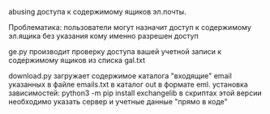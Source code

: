 abusing доступа к содержимому ящиков эл.почты.

Проблематика: пользователи могут назначит доступ к содержимому эл.ящика без указания кому именно разрешен доступ

ge.py производит проверку доступа вашей учетной записи к содержимому ящиков из списка gal.txt

download.py загружает содержимое каталога "входящие" email указанных в файле emails.txt в каталог out в формате eml.
установка зависимостей: python3 -m pip install exchangelib
в скриптах этой версии необходимо указать сервер и учетные данные "прямо в коде"
